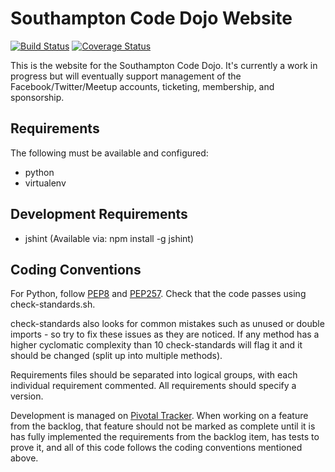Southampton Code Dojo Website
=========

[![Build Status](https://travis-ci.org/southampton-code-dojo/website.svg?branch=master)](https://travis-ci.org/southampton-code-dojo/website)
[![Coverage Status](https://img.shields.io/coveralls/southampton-code-dojo/website.svg)](https://coveralls.io/r/southampton-code-dojo/website?branch=master)

This is the website for the Southampton Code Dojo. It's currently a work
in progress but will eventually support management of the 
Facebook/Twitter/Meetup accounts, ticketing, membership, and sponsorship.

Requirements
-------
The following must be available and configured:
* python
* virtualenv

Development Requirements
--------
* jshint (Available via: npm install -g jshint)

Coding Conventions
-------
For Python, follow [PEP8](http://www.python.org/dev/peps/pep-0008/) and
[PEP257](http://www.python.org/dev/peps/pep-0257/). Check that the code
passes using check-standards.sh.

check-standards also looks for common mistakes such as unused or double
imports - so try to fix these issues as they are noticed. If any method has a
higher cyclomatic complexity than 10 check-standards will flag it and it
should be changed (split up into multiple methods).

Requirements files should be separated into logical groups, with each
individual requirement commented. All requirements should specify a version.


Development is managed on [Pivotal Tracker](https://www.pivotaltracker.com/n/projects/1215654).
When working on a feature from the backlog, that feature should not be marked
as complete until it is has fully implemented the requirements from the
backlog item, has tests to prove it, and all of this code follows the coding
conventions mentioned above.